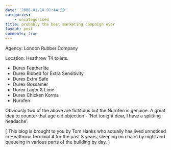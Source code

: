 ```yaml
---
date: '2006-01-18 01:44:59'
categories:
    - uncategorised
title: probably the best marketing campaign ever
layout: post
comments: true
---
```

Agency: London Rubber Company

Location: Heathrow T4 toilets.

-   Durex Featherlite
-   Durex Ribbed for Extra Sensitivity
-   Durex Extra Safe
-   Durex Gossamer
-   Durex Lager & Lime
-   Durex Chicken Korma
-   Nurofen

Obviously two of the above are fictitious but the Nurofen is genuine. A
great idea to counter that age old objection - 'Not tonight dear, I have
a splitting headache'.

[ This blog is brought to you by Tom Hanks who actually has lived
unnoticed in Heathrow Terminal 4 for the past 8 years, sleeping on
chairs by night and queueing in various parts of the building by day. ]
